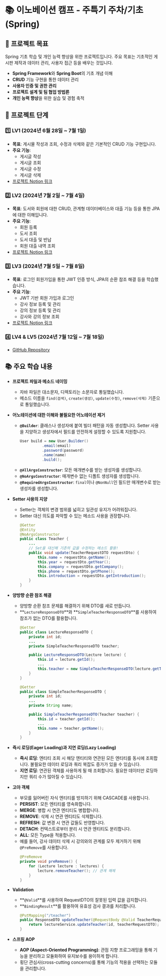 # 📚 이노베이션 캠프 - 주특기 주차/기초 (Spring)

## 🎯 프로젝트 목표
Spring 기초 학습 및 개인 능력 향상을 위한 프로젝트입니다. 주요 목표는 기초적인 게시판 제작과 데이터 관리, 사용자 접근 등을 배우는 것입니다.
- **Spring Framework**와 **Spring Boot**의 기초 개념 이해
- **CRUD** 기능 구현을 통한 데이터 관리
- **사용자 인증 및 권한 관리**
- **프로젝트 설계 및 팀 협업 방법론**
- **개인 능력 향상**을 위한 실습 및 경험 축적

## 📅 프로젝트 단계

### 1️⃣ LV1 (2024년 6월 28일 ~ 7월 1일)
- **목표**: 게시물 작성과 조회, 수정과 삭제와 같은 기본적인 CRUD 기능 구현입니다.
- **주요 기능**:
  - 게시글 작성
  - 게시글 조회
  - 게시글 수정
  - 게시글 삭제
- [프로젝트 Notion 링크](https://leather-pixie-4bc.notion.site/Spring-LV1-d50c9e598ee14c51b5efc0a5e74de0a8)

### 2️⃣ LV2 (2024년 7월 2일 ~ 7월 4일)
- **목표**: 도서와 회원에 대한 CRUD, 관계형 데이터베이스와 대출 기능 등을 통한 JPA에 대한 이해입니다.
- **주요 기능**:
  - 회원 등록
  - 도서 조회
  - 도서 대출 및 반납
  - 회원 대출 내역 조회
- [프로젝트 Notion 링크](https://leather-pixie-4bc.notion.site/Spring-LV2-383a6ae181f94442bd4d69afda41ba71?pvs=4)

### 3️⃣ LV3 (2024년 7월 5일 ~ 7월 8일)
- **목표**: 로그인 회원가입을 통한 JWT 인증 방식, JPA의 순환 참조 해결 등을 학습했습니다.
- **주요 기능**:
  - JWT 기반 회원 가입과 로그인
  - 강사 정보 등록 및 관리
  - 강의 정보 등록 및 관리
  - 강사와 강의 정보 조회
- [프로젝트 Notion 링크](https://leather-pixie-4bc.notion.site/Spring-LV3-7e5de2ef007e4d1bb7c44536e351929c)

### 4️⃣ LV4 & LV5 (2024년 7월 12일 ~ 7월 18일)
- [GitHub Repository](https://github.com/seunghyeonlee9661/Sparta)

## 📚 주요 학습 내용

- **프로젝트 파일과 메소드 네이밍**
  - 자바 파일은 대소문자, 디렉토리는 소문자로 통일했습니다.
  - 메소드 이름을 `find(검색)`, `create(생성)`, `update(수정)`, `remove(삭제)` 기준으로 통일했습니다.

- **어노테이션에 대한 이해와 불필요한 어노테이션 제거**
  - **`@Builder`**: 클래스나 생성자에 붙여 빌더 패턴을 자동 생성합니다. Setter 사용을 지양하고 생성자에서 필드를 안전하게 설정할 수 있도록 지원합니다.
    ```java
    User build = new User.Builder()
              .email(email)
              .password(password)
              .name(name)
              .build();
    ```
  - **`@AllArgsConstructor`**: 모든 매개변수를 받는 생성자를 생성합니다.
  - **`@NoArgsConstructor`**: 매개변수 없는 디폴트 생성자를 생성합니다.
  - **`@RequiredArgsConstructor`**: `final`이나 `@NonNull`인 필드만 매개변수로 받는 생성자를 생성합니다.

- **Setter 사용의 지양**
  - Setter는 객체의 변경 범위를 넓히고 일관성 유지가 어려워집니다.
  - Setter 대신 의도를 파악할 수 있는 메소드 사용을 권장합니다.
    ```java
    @Getter
    @Entity
    @NoArgsConstructor
    public class Teacher {
        ...
        // Set을 대신해 기존의 값을 수정하는 메소드 활용!
        public void update(TeacherRequestDTO requestDto) {
            this.name = requestDto.getName();
            this.year = requestDto.getYear();
            this.company = requestDto.getCompany();
            this.phone = requestDto.getPhone();
            this.introduction = requestDto.getIntroduction();
        }
    }
    ```

- **양방향 순환 참조 해결**
  - 양방향 순환 참조 문제를 해결하기 위해 DTO를 새로 만듭니다.
  - **`LectureResponseDTO`**와 **`SimpleTeacherResponseDTO`**를 사용하여 참조가 없는 DTO를 활용합니다.
    ```java
    @Getter
    public class LectureResponseDTO {
        private int id;
        ...
        private SimpleTeacherResponseDTO teacher;

        public LectureResponseDTO(Lecture lecture) {
            this.id = lecture.getId();
            ...
            this.teacher = new SimpleTeacherResponseDTO(lecture.getTeacher());
        }
    }

    @Getter
    public class SimpleTeacherResponseDTO {
        private int id;
        ...
        private String name;

        public SimpleTeacherResponseDTO(Teacher teacher) {
            this.id = teacher.getId();
            ...
            this.name = teacher.getName();
        }
    }
    ```

- **즉시 로딩(Eager Loading)과 지연 로딩(Lazy Loading)**
  - **즉시 로딩**: 엔티티 조회 시 해당 엔티티와 연관된 모든 엔티티를 동시에 조회합니다. 불필요한 데이터 로딩과 쿼리 복잡도 증가가 있을 수 있습니다.
  - **지연 로딩**: 연관된 객체를 사용하게 될 때 조회합니다. 필요한 데이터만 로딩하지만 쿼리 수가 많아질 수 있습니다.

- **고아 객체**
  - 부모를 잃어버린 자식 엔티티를 방지하기 위해 CASCADE를 사용합니다.
  - **PERSIST**: 모든 엔티티를 영속화합니다.
  - **MERGE**: 병합 시 연관 엔티티도 병합합니다.
  - **REMOVE**: 삭제 시 연관 엔티티도 삭제합니다.
  - **REFRESH**: 값 변경 시 연관 값들도 반영합니다.
  - **DETACH**: 컨텍스트로부터 분리 시 연관 엔티티도 분리합니다.
  - **ALL**: 모든 Type을 적용합니다.
  - 예를 들어, 강사 데이터 삭제 시 강의와의 관계를 모두 제거하기 위해 `@PreRemove`를 사용합니다.
    ```java
    @PreRemove
    private void preRemove() {
        for (Lecture lecture : lectures) {
            lecture.removeTeacher(); // 관계 해제
        }
    }
    ```

- **Validation**
  - **`@Valid`**를 사용하여 RequestDTO의 잘못된 입력 값을 감지합니다.
  - **`BindingResult`**를 활용하여 유효성 검사 결과를 처리합니다.
    ```java
    @PutMapping("/teacher")
    public ResponseDTO updateTeacher(@RequestBody @Valid TeacherRequestDTO teacherRequestDTO, BindingResult bindingResult) {
        return lectureService.updateTeacher(id, teacherRequestDTO);
    }
    ```

- **스프링 AOP**
  - **AOP (Aspect-Oriented Programming)**: 관점 지향 프로그래밍을 통해 기능을 분리하고 모듈화하여 유지보수를 용이하게 합니다.
  - 횡단 관심사(cross-cutting concerns)를 통해 기능의 적용을 선택하는 모듈을 관리합니다.
